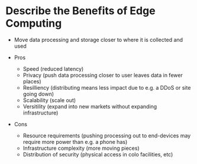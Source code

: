# Describe the Benefits of Edge Computing

- Move data processing and storage closer to where it is collected and used

- Pros
  - Speed (reduced latency)
  - Privacy (push data processing closer to user leaves data in fewer places)
  - Resilliency (distributing means less impact due to e.g. a DDoS or site going down)
  - Scalability (scale out)
  - Versitility (expand into new markets without expanding infrastructure)
- Cons
  - Resource requirements (pushing processing out to end-devices may require more power than e.g. a phone has)
  - Infrastructure complexity (more moving pieces)
  - Distribution of security (physical access in colo facilities, etc)
